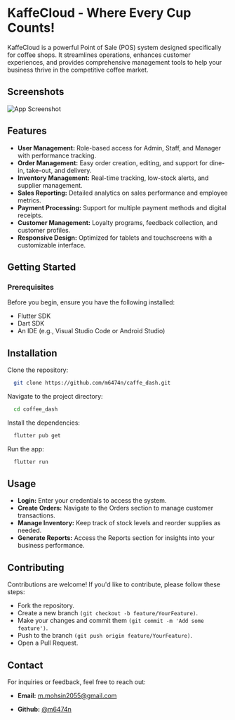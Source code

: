 
# KaffeCloud - Where Every Cup Counts!

KaffeCloud is a powerful Point of Sale (POS) system designed specifically for coffee shops. It streamlines operations, enhances customer experiences, and provides comprehensive management tools to help your business thrive in the competitive coffee market.
## Screenshots

![App Screenshot](https://raw.githubusercontent.com/m6474n/caffe_dash/refs/heads/main/assets/Screenshot%202024-10-01%20at%203.07.50%E2%80%AFAM.png?token=GHSAT0AAAAAACXGTDVT6WF4MHY2OHZWWKVGZX3EKUQ)


## Features

- **User Management:** Role-based access for Admin, Staff, and Manager with performance tracking.
- **Order Management:** Easy order creation, editing, and support for dine-in, take-out, and delivery.
- **Inventory Management:** Real-time tracking, low-stock alerts, and supplier management.
- **Sales Reporting:** Detailed analytics on sales performance and employee metrics.
- **Payment Processing:** Support for multiple payment methods and digital receipts.
- **Customer Management:** Loyalty programs, feedback collection, and customer profiles.
- **Responsive Design:** Optimized for tablets and touchscreens with a customizable interface.


## Getting Started
### Prerequisites
Before you begin, ensure you have the following installed:

- Flutter SDK
- Dart SDK
- An IDE (e.g., Visual Studio Code or Android Studio)




## Installation

Clone the repository:
```bash
  git clone https://github.com/m6474n/caffe_dash.git
```
Navigate to the project directory:
```bash
  cd coffee_dash
```
Install the dependencies:
```bash
  flutter pub get
```
Run the app:
```bash
  flutter run
```
## Usage


- **Login:** Enter your credentials to access the system.
- **Create Orders:** Navigate to the Orders section to manage customer transactions.
- **Manage Inventory:** Keep track of stock levels and reorder supplies as needed.
- **Generate Reports:** Access the Reports section for insights into your business performance.
## Contributing

Contributions are welcome! If you'd like to contribute, please follow these steps:

- Fork the repository.
- Create a new branch `(git checkout -b feature/YourFeature)`.
- Make your changes and commit them `(git commit -m 'Add some feature')`.
- Push to the branch `(git push origin feature/YourFeature)`.
- Open a Pull Request.


## Contact
For inquiries or feedback, feel free to reach out:
- **Email:** m.mohsin2055@gmail.com

- **Github:** [@m6474n](https://www.github.com/m6474n)

